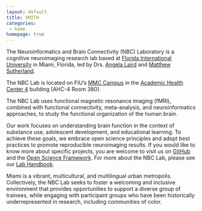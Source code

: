 ```yaml
---
layout: default
title: SMITH
categories:
 - home
homepage: true
---
```

The Neuroinformatics and Brain Connectivity (NBC) Laboratory is a cognitive neuroimaging research lab based at [Florida International University](https://www.fiu.edu) in Miami, Florida, led by Drs. [Angela Laird](https://nbclab.github.io/team/laird-angela) and [Matthew Sutherland](https://nbclab.github.io/team/sutherland-matthew).

The NBC Lab is located on FIU’s [MMC Campus](https://campusmaps.fiu.edu/docs/MMC.pdf) in the [Academic Health Center 4](https://campusmaps.fiu.edu/index.html#/campus/MMC) building (AHC-4 Room 380).

The NBC Lab uses functional magnetic resonance imaging (fMRI), combined with functional connectivity, meta-analysis, and neuroinformatics approaches, to study the functional organization of the human brain.

Our work focuses on understanding brain function in the context of substance use, adolescent development, and educational learning. To achieve these goals, we embrace open science principles and adopt best practices to promote reproducible neuroimaging results. If you would like to know more about specific projects, you are welcome to visit us on [GitHub](https://github.com/NBCLab) and the [Open Science Framework](https://osf.io/m4x75/). For more about the NBC Lab, please see our [Lab Handbook](https://docs.google.com/document/d/12QHTfVnjxmVAk9pki2hhspnFJB7QeDR3scstHV8KE_c/edit?usp=sharing).

Miami is a vibrant, multicultural, and multilingual urban metropolis. Collectively, the NBC Lab seeks to foster a welcoming and inclusive environment that provides opportunities to support a diverse group of trainees, while engaging with participant groups who have been historically underrepresented in research, including communities of color.
